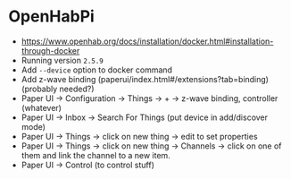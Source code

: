 # OpenHabPi

* https://www.openhab.org/docs/installation/docker.html#installation-through-docker
* Running version `2.5.9`
* Add `--device` option to docker command
* Add z-wave binding (paperui/index.html#/extensions?tab=binding) (probably needed?)
* Paper UI -> Configuration -> Things -> + -> z-wave binding, controller (whatever)
* Paper UI -> Inbox  -> Search For Things (put device in add/discover mode)
* Paper UI -> Things -> click on new thing -> edit to set properties
* Paper UI -> Things -> click on new thing -> Channels -> click on one of them and link the channel to a new item.
* Paper UI -> Control (to control stuff)
